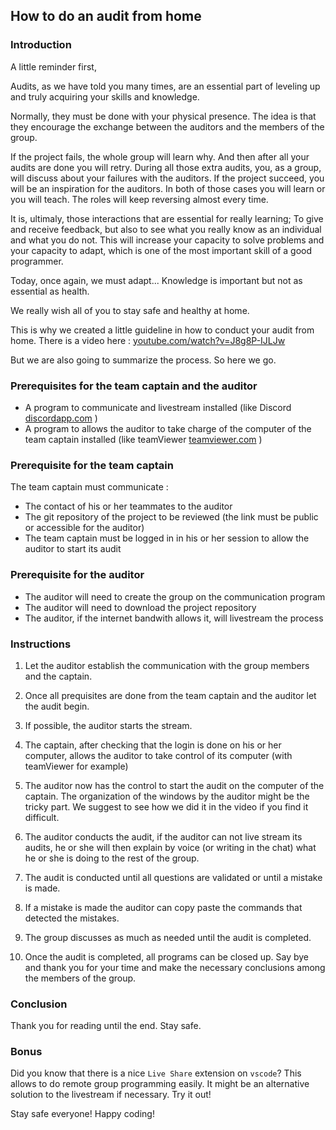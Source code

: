 ## How to do an audit from home

### Introduction

A little reminder first,

Audits, as we have told you many times, are an essential part of leveling up and truly acquiring your skills
and knowledge.

Normally, they must be done with your physical presence.
The idea is that they encourage the exchange between the auditors and the members of the group.

If the project fails, the whole group will learn why. And then after all your audits are done you will retry.
During all those extra audits, you, as a group, will discuss about your failures with the auditors.
If the project succeed, you will be an inspiration for the auditors.
In both of those cases you will learn or you will teach. The roles will keep reversing almost every time.

It is, ultimaly, those interactions that are essential for really learning;
To give and receive feedback, but also to see what you really know as an individual and what you do not.
This will increase your capacity to solve problems and your capacity to adapt, which is one of the most important
skill of a good programmer.

Today, once again, we must adapt...
Knowledge is important but not as essential as health.

We really wish all of you to stay safe and healthy at home.

This is why we created a little guideline in how to conduct your audit from home.
There is a video here : [youtube.com/watch?v=J8g8P-IJLJw](https://www.youtube.com/watch?v=J8g8P-IJLJw)

But we are also going to summarize the process.
So here we go.

### Prerequisites for the team captain and the auditor

- A program to communicate and livestream installed (like Discord [discordapp.com](https://discordapp.com/) )
- A program to allows the auditor to take charge of the computer
  of the team captain installed (like teamViewer [teamviewer.com](https://www.teamviewer.com/) )

### Prerequisite for the team captain

The team captain must communicate :

- The contact of his or her teammates to the auditor
- The git repository of the project to be reviewed (the link must be public or accessible for the auditor)
- The team captain must be logged in in his or her session to allow the auditor to start its audit

### Prerequisite for the auditor

- The auditor will need to create the group on the communication program
- The auditor will need to download the project repository
- The auditor, if the internet bandwith allows it, will livestream the process

### Instructions

1. Let the auditor establish the communication with the group members and the captain.

2. Once all prequisites are done from the team captain and the auditor let the audit begin.

3. If possible, the auditor starts the stream.

4. The captain, after checking that the login is done on his or her computer, allows the auditor
   to take control of its computer (with teamViewer for example)

5. The auditor now has the control to start the audit on the computer of the captain.
   The organization of the windows by the auditor might be the tricky part. We suggest
   to see how we did it in the video if you find it difficult.

6. The auditor conducts the audit, if the auditor can not live stream its audits, he or she
   will then explain by voice (or writing in the chat) what he or she is doing to the rest of the group.

7. The audit is conducted until all questions are validated or until a mistake is made.

8. If a mistake is made the auditor can copy paste the commands that detected the mistakes.

9. The group discusses as much as needed until the audit is completed.

10. Once the audit is completed, all programs can be closed up. Say bye and thank you for your time and make the
    necessary conclusions among the members of the group.

### Conclusion

Thank you for reading until the end. Stay safe.

### Bonus

Did you know that there is a nice `Live Share` extension on `vscode`?
This allows to do remote group programming easily. It might be an alternative solution
to the livestream if necessary.
Try it out!

Stay safe everyone! Happy coding!
